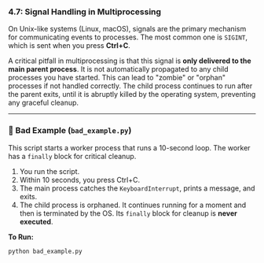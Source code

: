 ### 4.7: Signal Handling in Multiprocessing

On Unix-like systems (Linux, macOS), signals are the primary mechanism for communicating events to processes. The most common one is `SIGINT`, which is sent when you press **Ctrl+C**.

A critical pitfall in multiprocessing is that this signal is **only delivered to the main parent process**. It is not automatically propagated to any child processes you have started. This can lead to "zombie" or "orphan" processes if not handled correctly. The child process continues to run after the parent exits, until it is abruptly killed by the operating system, preventing any graceful cleanup.

---

### 🔴 Bad Example (`bad_example.py`)

This script starts a worker process that runs a 10-second loop. The worker has a `finally` block for critical cleanup.
1.  You run the script.
2.  Within 10 seconds, you press Ctrl+C.
3.  The main process catches the `KeyboardInterrupt`, prints a message, and exits.
4.  The child process is orphaned. It continues running for a moment and then is terminated by the OS. Its `finally` block for cleanup is **never executed**.

**To Run:**
```bash
python bad_example.py